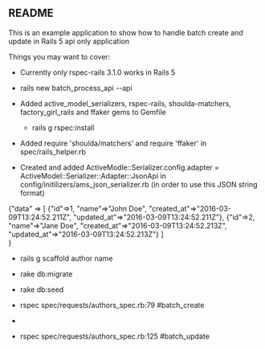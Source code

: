 ## README

This is an example application to show how to handle batch create and update in Rails 5 api only application

Things you may want to cover:

* Currently only rspec-rails 3.1.0 works in Rails 5 

- rails new batch_process_api --api

- Added active_model_serializers, rspec-rails, shoulda-matchers, factory_girl_rails and ffaker gems to Gemfile

  - rails g rspec:install

- Added require 'shoulda/matchers' and require 'ffaker' in spec/rails_helper.rb

- Created and added ActiveModle::Serializer.config.adapter = ActiveModel::Serializer::Adapter::JsonApi in config/initilizers/ams_json_serializer.rb (in order to use this JSON string format)
      
{"data" => [
           {"id"=>1, "name"=>"John Doe", "created_at"=>"2016-03-09T13:24:52.211Z", "updated_at"=>"2016-03-09T13:24:52.211Z"}, 
           {"id"=>2, "name"=>"Jane Doe", "created_at"=>"2016-03-09T13:24:52.213Z", "updated_at"=>"2016-03-09T13:24:52.213Z"}
         ]   
       }
       
- rails g scaffold author name

- rake db:migrate

- rake db:seed

- rspec spec/requests/authors_spec.rb:79 #batch_create
- 
- rspec spec/requests/authors_spec.rb:125 #batch_update


